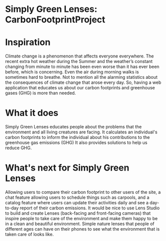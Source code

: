# Simply Green Lenses: CarbonFootprintProject

# Inspiration

Climate change is a phenomenon that affects everyone everywhere. The recent extra hot weather during the Summer and the weather’s constant changing from minute to minute has been even worse than it has ever been before, which is concerning. Even the air during morning walks is sometimes hard to breathe. Not to mention all the alarming statistics about the consequences of climate change that arose every day. So, having a web application that educates us about our carbon footprints and greenhouse gases (GHG) is more than needed.
         
# What it does
Simply Green Lenses educates people about the problems that the environment and all living creatures are facing. It calculates an individual's carbon footprints to inform the individual about his contributions to the greenhouse gas emissions (GHG) It also provides solutions to help us reduce GHG.

# What's next for Simply Green Lenses
Allowing users to compare their carbon footprint to other users of the site, a chat feature allowing users to schedule things such as carpools, and a catalog feature where users can update their activities daily and see a day-to-day report of their carbon emissions. It would be nice to use Lens Studio to build and create Lenses (back-facing and front-facing cameras) that inspire people to take care of the environment and make them happy to be in a clean and beautiful environment. Simple nature lenses that people of different ages can have on their phones to see what the environment that is taken care of looks like.
